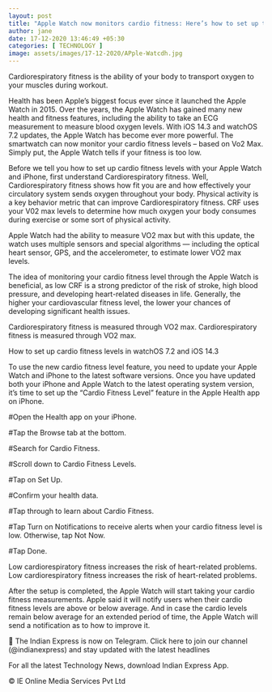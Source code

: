 ```yaml
---
layout: post
title: "Apple Watch now monitors cardio fitness: Here’s how to set up the feature"
author: jane 
date: 17-12-2020 13:46:49 +05:30 
categories: [ TECHNOLOGY ] 
image: assets/images/17-12-2020/APple-Watcdh.jpg
---
```

Cardiorespiratory fitness is the ability of your body to transport oxygen to your muscles during workout.

Health has been Apple’s biggest focus ever since it launched the Apple Watch in 2015. Over the years, the Apple Watch has gained many new health and fitness features, including the ability to take an ECG measurement to measure blood oxygen levels. With iOS 14.3 and watchOS 7.2 updates, the Apple Watch has become ever more powerful. The smartwatch can now monitor your cardio fitness levels – based on Vo2 Max. Simply put, the Apple Watch tells if your fitness is too low.

Before we tell you how to set up cardio fitness levels with your Apple Watch and iPhone, first understand Cardiorespiratory fitness. Well, Cardiorespiratory fitness shows how fit you are and how effectively your circulatory system sends oxygen throughout your body. Physical activity is a key behavior metric that can improve Cardiorespiratory fitness. CRF uses your V02 max levels to determine how much oxygen your body consumes during exercise or some sort of physical activity.

Apple Watch had the ability to measure VO2 max but with this update, the watch uses multiple sensors and special algorithms — including the optical heart sensor, GPS, and the accelerometer, to estimate lower VO2 max levels.

The idea of monitoring your cardio fitness level through the Apple Watch is beneficial, as low CRF is a strong predictor of the risk of stroke, high blood pressure, and developing heart-related diseases in life. Generally, the higher your cardiovascular fitness level, the lower your chances of developing significant health issues.

Cardiorespiratory fitness is measured through VO2 max. Cardiorespiratory fitness is measured through VO2 max.

How to set up cardio fitness levels in watchOS 7.2 and iOS 14.3

To use the new cardio fitness level feature, you need to update your Apple Watch and iPhone to the latest software versions. Once you have updated both your iPhone and Apple Watch to the latest operating system version, it’s time to set up the “Cardio Fitness Level” feature in the Apple Health app on iPhone.

#Open the Health app on your iPhone.

#Tap the Browse tab at the bottom.

#Search for Cardio Fitness.

#Scroll down to Cardio Fitness Levels.

#Tap on Set Up.

#Confirm your health data.

#Tap through to learn about Cardio Fitness.

#Tap Turn on Notifications to receive alerts when your cardio fitness level is low. Otherwise, tap Not Now.

#Tap Done.

Low cardiorespiratory fitness increases the risk of heart-related problems. Low cardiorespiratory fitness increases the risk of heart-related problems.

After the setup is completed, the Apple Watch will start taking your cardio fitness measurements. Apple said it will notify users when their cardio fitness levels are above or below average. And in case the cardio levels remain below average for an extended period of time, the Apple Watch will send a notification as to how to improve it.

📣 The Indian Express is now on Telegram. Click here to join our channel (@indianexpress) and stay updated with the latest headlines

For all the latest Technology News, download Indian Express App.

© IE Online Media Services Pvt Ltd